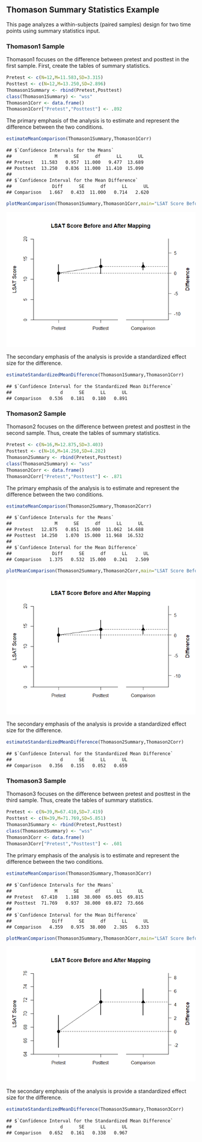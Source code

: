 ## Thomason Summary Statistics Example

This page analyzes a within-subjects (paired samples) design for two time points using summary statistics input.

### Thomason1 Sample

Thomason1 focuses on the difference between pretest and posttest in the first sample. First, create the tables of summary statistics.


```r
Pretest <- c(N=12,M=11.583,SD=3.315)
Posttest <- c(N=12,M=13.250,SD=2.896)
Thomason1Summary <- rbind(Pretest,Posttest)
class(Thomason1Summary) <- "wss"
Thomason1Corr <- data.frame()
Thomason1Corr["Pretest","Posttest"] <- .892
```

The primary emphasis of the analysis is to estimate and represent the difference between the two conditions.


```r
estimateMeanComparison(Thomason1Summary,Thomason1Corr)
```

```
## $`Confidence Intervals for the Means`
##                M      SE      df      LL      UL
## Pretest   11.583   0.957  11.000   9.477  13.689
## Posttest  13.250   0.836  11.000  11.410  15.090
## 
## $`Confidence Interval for the Mean Difference`
##               Diff      SE      df      LL      UL
## Comparison   1.667   0.433  11.000   0.714   2.620
```

```r
plotMeanComparison(Thomason1Summary,Thomason1Corr,main="LSAT Score Before and After Mapping",ylab="LSAT Score",ylim=c(0,20),values=FALSE)
```

![](figures/Thomason1-Summary-Comparison-1.png)<!-- -->

The secondary emphasis of the analysis is provide a standardized effect size for the difference.


```r
estimateStandardizedMeanDifference(Thomason1Summary,Thomason1Corr)
```

```
## $`Confidence Interval for the Standardized Mean Difference`
##                  d      SE      LL      UL
## Comparison   0.536   0.181   0.180   0.891
```

### Thomason2 Sample

Thomason2 focuses on the difference between pretest and posttest in the second sample. Thus, create the tables of summary statistics.


```r
Pretest <- c(N=16,M=12.875,SD=3.403)
Posttest <- c(N=16,M=14.250,SD=4.282)
Thomason2Summary <- rbind(Pretest,Posttest)
class(Thomason2Summary) <- "wss"
Thomason2Corr <- data.frame()
Thomason2Corr["Pretest","Posttest"] <- .871
```

The primary emphasis of the analysis is to estimate and represent the difference between the two conditions.


```r
estimateMeanComparison(Thomason2Summary,Thomason2Corr)
```

```
## $`Confidence Intervals for the Means`
##                M      SE      df      LL      UL
## Pretest   12.875   0.851  15.000  11.062  14.688
## Posttest  14.250   1.070  15.000  11.968  16.532
## 
## $`Confidence Interval for the Mean Difference`
##               Diff      SE      df      LL      UL
## Comparison   1.375   0.532  15.000   0.241   2.509
```

```r
plotMeanComparison(Thomason2Summary,Thomason2Corr,main="LSAT Score Before and After Mapping",ylab="LSAT Score",ylim=c(0,20),values=FALSE)
```

![](figures/Thomason2-Summary-Comparison-1.png)<!-- -->

The secondary emphasis of the analysis is provide a standardized effect size for the difference.


```r
estimateStandardizedMeanDifference(Thomason2Summary,Thomason2Corr)
```

```
## $`Confidence Interval for the Standardized Mean Difference`
##                  d      SE      LL      UL
## Comparison   0.356   0.155   0.052   0.659
```

### Thomason3 Sample

Thomason3 focuses on the difference between pretest and posttest in the third sample. Thus, create the tables of summary statistics.


```r
Pretest <- c(N=39,M=67.410,SD=7.419)
Posttest <- c(N=39,M=71.769,SD=5.851)
Thomason3Summary <- rbind(Pretest,Posttest)
class(Thomason3Summary) <- "wss"
Thomason3Corr <- data.frame()
Thomason3Corr["Pretest","Posttest"] <- .601
```

The primary emphasis of the analysis is to estimate and represent the difference between the two conditions.


```r
estimateMeanComparison(Thomason3Summary,Thomason3Corr)
```

```
## $`Confidence Intervals for the Means`
##                M      SE      df      LL      UL
## Pretest   67.410   1.188  38.000  65.005  69.815
## Posttest  71.769   0.937  38.000  69.872  73.666
## 
## $`Confidence Interval for the Mean Difference`
##               Diff      SE      df      LL      UL
## Comparison   4.359   0.975  38.000   2.385   6.333
```

```r
plotMeanComparison(Thomason3Summary,Thomason3Corr,main="LSAT Score Before and After Mapping",ylab="LSAT Score",values=FALSE)
```

![](figures/Thomason3-Summary-Comparison-1.png)<!-- -->

The secondary emphasis of the analysis is provide a standardized effect size for the difference.


```r
estimateStandardizedMeanDifference(Thomason3Summary,Thomason3Corr)
```

```
## $`Confidence Interval for the Standardized Mean Difference`
##                  d      SE      LL      UL
## Comparison   0.652   0.161   0.338   0.967
```
